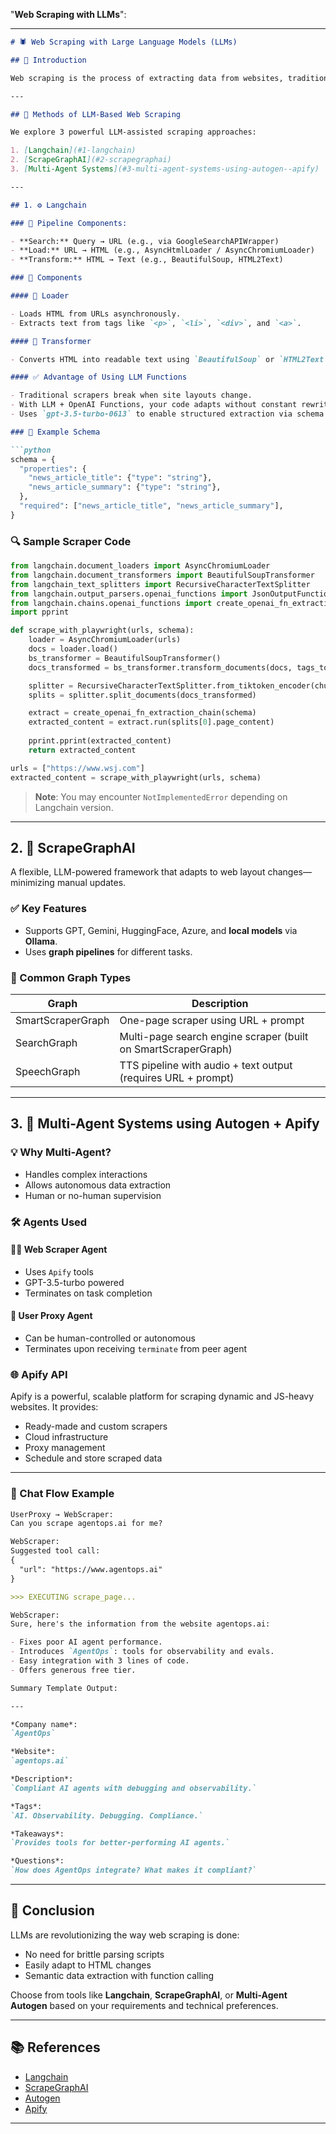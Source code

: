 "**Web Scraping with LLMs**":

---

````markdown
# 🕷️ Web Scraping with Large Language Models (LLMs)

## 📘 Introduction

Web scraping is the process of extracting data from websites, traditionally done through scripts that parse HTML. However, with the emergence of Large Language Models (LLMs), such as OpenAI's GPT models, scraping has become more adaptive and robust. LLMs help handle dynamic websites and evolving layouts more intelligently.

---

## 🚀 Methods of LLM-Based Web Scraping

We explore 3 powerful LLM-assisted scraping approaches:

1. [Langchain](#1-langchain)
2. [ScrapeGraphAI](#2-scrapegraphai)
3. [Multi-Agent Systems](#3-multi-agent-systems-using-autogen--apify)

---

## 1. ⚙️ Langchain

### 🔄 Pipeline Components:

- **Search:** Query → URL (e.g., via GoogleSearchAPIWrapper)
- **Load:** URL → HTML (e.g., AsyncHtmlLoader / AsyncChromiumLoader)
- **Transform:** HTML → Text (e.g., BeautifulSoup, HTML2Text)

### 🧩 Components

#### 🔌 Loader

- Loads HTML from URLs asynchronously.
- Extracts text from tags like `<p>`, `<li>`, `<div>`, and `<a>`.

#### 🔄 Transformer

- Converts HTML into readable text using `BeautifulSoup` or `HTML2Text`.

#### ✅ Advantage of Using LLM Functions

- Traditional scrapers break when site layouts change.
- With LLM + OpenAI Functions, your code adapts without constant rewriting.
- Uses `gpt-3.5-turbo-0613` to enable structured extraction via schema.

### 📄 Example Schema

```python
schema = {
  "properties": {
    "news_article_title": {"type": "string"},
    "news_article_summary": {"type": "string"},
  },
  "required": ["news_article_title", "news_article_summary"],
}
````

### 🔍 Sample Scraper Code

```python
from langchain.document_loaders import AsyncChromiumLoader
from langchain.document_transformers import BeautifulSoupTransformer
from langchain_text_splitters import RecursiveCharacterTextSplitter
from langchain.output_parsers.openai_functions import JsonOutputFunctionsParser
from langchain.chains.openai_functions import create_openai_fn_extraction_chain
import pprint

def scrape_with_playwright(urls, schema):
    loader = AsyncChromiumLoader(urls)
    docs = loader.load()
    bs_transformer = BeautifulSoupTransformer()
    docs_transformed = bs_transformer.transform_documents(docs, tags_to_extract=["span"])

    splitter = RecursiveCharacterTextSplitter.from_tiktoken_encoder(chunk_size=1000, chunk_overlap=0)
    splits = splitter.split_documents(docs_transformed)

    extract = create_openai_fn_extraction_chain(schema)
    extracted_content = extract.run(splits[0].page_content)
    
    pprint.pprint(extracted_content)
    return extracted_content

urls = ["https://www.wsj.com"]
extracted_content = scrape_with_playwright(urls, schema)
```

> **Note**: You may encounter `NotImplementedError` depending on Langchain version.

---

## 2. 🔗 ScrapeGraphAI

A flexible, LLM-powered framework that adapts to web layout changes—minimizing manual updates.

### ✅ Key Features

* Supports GPT, Gemini, HuggingFace, Azure, and **local models** via **Ollama**.
* Uses **graph pipelines** for different tasks.

### 🧠 Common Graph Types

| Graph             | Description                                                   |
| ----------------- | ------------------------------------------------------------- |
| SmartScraperGraph | One-page scraper using URL + prompt                           |
| SearchGraph       | Multi-page search engine scraper (built on SmartScraperGraph) |
| SpeechGraph       | TTS pipeline with audio + text output (requires URL + prompt) |

---

## 3. 🤖 Multi-Agent Systems using Autogen + Apify

### 💡 Why Multi-Agent?

* Handles complex interactions
* Allows autonomous data extraction
* Human or no-human supervision

### 🛠 Agents Used

#### 🧑‍💻 Web Scraper Agent

* Uses `Apify` tools
* GPT-3.5-turbo powered
* Terminates on task completion

#### 👤 User Proxy Agent

* Can be human-controlled or autonomous
* Terminates upon receiving `terminate` from peer agent

### 🌐 Apify API

Apify is a powerful, scalable platform for scraping dynamic and JS-heavy websites. It provides:

* Ready-made and custom scrapers
* Cloud infrastructure
* Proxy management
* Schedule and store scraped data

---

### 💬 Chat Flow Example

```markdown
UserProxy → WebScraper:
Can you scrape agentops.ai for me?

WebScraper:
Suggested tool call:
{
  "url": "https://www.agentops.ai"
}

>>> EXECUTING scrape_page...

WebScraper:
Sure, here's the information from the website agentops.ai:

- Fixes poor AI agent performance.
- Introduces `AgentOps`: tools for observability and evals.
- Easy integration with 3 lines of code.
- Offers generous free tier.

Summary Template Output:

---

*Company name*:
`AgentOps`

*Website*:
`agentops.ai`

*Description*:
`Compliant AI agents with debugging and observability.`

*Tags*:
`AI. Observability. Debugging. Compliance.`

*Takeaways*:
`Provides tools for better-performing AI agents.`

*Questions*:
`How does AgentOps integrate? What makes it compliant?`
```

---

## 📌 Conclusion

LLMs are revolutionizing the way web scraping is done:

* No need for brittle parsing scripts
* Easily adapt to HTML changes
* Semantic data extraction with function calling

Choose from tools like **Langchain**, **ScrapeGraphAI**, or **Multi-Agent Autogen** based on your requirements and technical preferences.

---

## 📚 References

* [Langchain](https://github.com/langchain-ai/langchain)
* [ScrapeGraphAI](https://github.com/Ventura-Technology/scrapegraph-ai)
* [Autogen](https://github.com/microsoft/autogen)
* [Apify](https://apify.com/)

---


